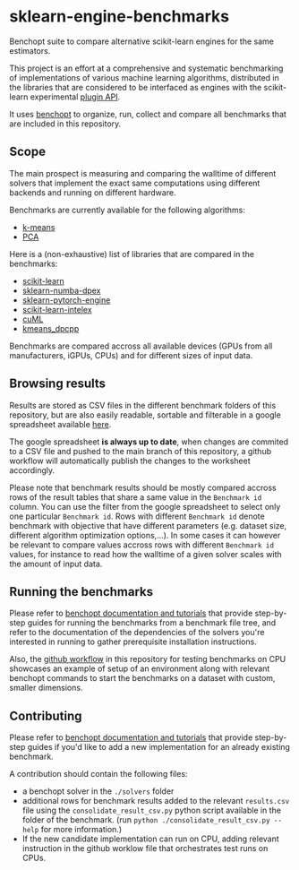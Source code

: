 # sklearn-engine-benchmarks
Benchopt suite to compare alternative scikit-learn engines for the same estimators.

This project is an effort at a comprehensive and systematic benchmarking of
implementations of various machine learning algorithms, distributed in the libraries
that are considered to be interfaced as engines with the scikit-learn experimental
[plugin API](https://github.com/scikit-learn/scikit-learn/issues/22438).

It uses [benchopt](https://benchopt.github.io/) to organize, run, collect and compare
all benchmarks that are included in this repository.

## Scope

The main prospect is measuring and comparing the walltime of different solvers that
implement the exact same computations using different backends and running on different
hardware.

Benchmarks are currently available for the following algorithms:
- [k-means](https://github.com/soda-inria/sklearn-engine-benchmarks/tree/main/benchmarks/kmeans)
- [PCA](https://github.com/soda-inria/sklearn-engine-benchmarks/tree/main/benchmarks/pca)

Here is a (non-exhaustive) list of libraries that are compared in the benchmarks:
- [scikit-learn](https://scikit-learn.org/stable/index.html)
- [sklearn-numba-dpex](https://github.com/soda-inria/sklearn-numba-dpex)
- [sklearn-pytorch-engine](https://github.com/soda-inria/sklearn-pytorch-engine)
- [scikit-learn-intelex](https://intel.github.io/scikit-learn-intelex/)
- [cuML](https://docs.rapids.ai/api/cuml/stable/)
- [kmeans_dpcpp](https://github.com/oleksandr-pavlyk/kmeans_dpcpp/)

Benchmarks are compared accross all available devices (GPUs from all manufacturers,
iGPUs, CPUs) and for different sizes of input data.

## Browsing results

Results are stored as CSV files in the different benchmark folders of this repository,
but are also easily readable, sortable and filterable in a google spreadsheet available
[here](https://docs.google.com/spreadsheets/d/1te_3jY6vI4wo3-V7xbmWQai5Mdh5plWdLst2ox0wuLM).

The google spreadsheet **is always up to date**, when changes are commited to a CSV file
and pushed to the main branch of this repository, a github workflow will automatically
publish the changes to the worksheet accordingly.

Please note that benchmark results should be mostly compared accross rows of the result
tables that share a same value in the `Benchmark id` column. You can use the filter
from the google spreadsheet to select only one particular `Benchmark id`. Rows with
different `Benchmark id` denote benchmark with objective that have different parameters
(e.g. dataset size, different algorithm optimization options,...). In some cases it can
however be relevant to compare values accross rows with different `Benchmark id`
values, for instance to read how the walltime of a given solver scales with the amount
of input data.

## Running the benchmarks

Please refer to [benchopt documentation and tutorials](https://benchopt.github.io/get_started.html)
that provide step-by-step guides for running the benchmarks from a benchmark file tree,
and refer to the documentation of the dependencies of the solvers you're interested in
running to gather prerequisite installation instructions.

Also, the [github workflow](https://github.com/soda-inria/sklearn-engine-benchmarks/tree/main/.github/workflows/test_cpu_benchmarks.yaml)
in this repository for testing benchmarks on CPU showcases an example of setup of an
environment along with relevant benchopt commands to start the benchmarks on a dataset
with custom, smaller dimensions.

## Contributing

Please refer to [benchopt documentation and tutorials](https://benchopt.github.io/tutorials/add_solver.html)
that provide step-by-step guides if you'd like to add a new implementation for an
already existing benchmark.

A contribution should contain the following files:
- a benchopt solver in the `./solvers` folder
- additional rows for benchmark results added to the relevant `results.csv` file using
  the `consolidate_result_csv.py` python script available in the folder of the
  benchmark. (run `python ./consolidate_result_csv.py --help` for more information.)
- If the new candidate implementation can run on CPU, adding relevant instruction in
  the github worklow file that orchestrates test runs on CPUs.
